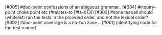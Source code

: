 [#005]       #doc-point confessions of an abiguous grammar..
[#004]       #inquiry-point choke point etc (#relates-to [#ts-013])
[#003]       #done test/all should (whitelist) run the tests in the proivded order,
             and not the lexical order?
[#002]       #doc-point coverage is a no-fun zone ..
[#001]       (identifying node for the test runner)
